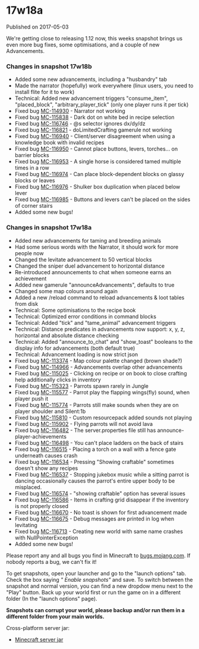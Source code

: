 # 17w18a
Published on 2017-05-03

We're getting close to releasing 1.12 now, this weeks snapshot brings us even
more bug fixes, some optimisations, and a couple of new Advancements.

### Changes in snapshot 17w18b

  * Added some new advancements, including a "husbandry" tab
  * Made the narrator (hopefully) work everywhere (linux users, you need to install flite for it to work)
  * Technical: Added new advancement triggers "consume_item", "placed_block", "arbitrary_player_tick" (only one player runs it per tick)
  * Fixed bug [MC-114930](https://bugs.mojang.com/browse/MC-114930) \- Narrator not working
  * Fixed bug [MC-115838](https://bugs.mojang.com/browse/MC-115838) \- Dark dot on white bed in recipe selection
  * Fixed bug [MC-116746](https://bugs.mojang.com/browse/MC-116746) \- @s selector ignores dx/dy/dz
  * Fixed bug [MC-116821](https://bugs.mojang.com/browse/MC-116821) \- doLimitedCrafting gamerule not working
  * Fixed bug [MC-116940](https://bugs.mojang.com/browse/MC-116940) \- Client/server disagreement when using a knowledge book with invalid recipes
  * Fixed bug [MC-116950](https://bugs.mojang.com/browse/MC-116950) \- Cannot place buttons, levers, torches... on barrier blocks
  * Fixed bug [MC-116953](https://bugs.mojang.com/browse/MC-116953) \- A single horse is considered tamed multiple times in a row
  * Fixed bug [MC-116974](https://bugs.mojang.com/browse/MC-116974) \- Can place block-dependent blocks on glassy blocks or leaves
  * Fixed bug [MC-116976](https://bugs.mojang.com/browse/MC-116976) \- Shulker box duplication when placed below lever
  * Fixed bug [MC-116985](https://bugs.mojang.com/browse/MC-116985) \- Buttons and levers can't be placed on the sides of corner stairs
  * Added some new bugs!

### Changes in snapshot 17w18a

  * Added new advancements for taming and breeding animals
  * Had some serious words with the Narrator, it should work for more people now
  * Changed the levitate advancement to 50 vertical blocks
  * Changed the sniper duel advancement to horizontal distance
  * Re-introduced announcements to chat when someone earns an achievement
  * Added new gamerule "announceAdvancements", defaults to true
  * Changed some map colours around again
  * Added a new /reload command to reload advancements & loot tables from disk
  * Technical: Some optimisations to the recipe book
  * Technical: Optimized error conditions in command blocks
  * Technical: Added "tick" and "tame_animal" advancement triggers
  * Technical: Distance predicates in advancements now support: x, y, z, horizontal and absolute distance checking
  * Technical: Added "announce_to_chat" and "show_toast" booleans to the display info for advancements (both default true)
  * Technical: Advancement loading is now strict json
  * Fixed bug [MC-113374](https://bugs.mojang.com/browse/MC-113374) \- Map colour palette changed (brown shade?)
  * Fixed bug [MC-114966](https://bugs.mojang.com/browse/MC-114966) \- Advancements overlap other advancements
  * Fixed bug [MC-115025](https://bugs.mojang.com/browse/MC-115025) \- Clicking on recipe or on book to close crafting help additionally clicks in inventory
  * Fixed bug [MC-115323](https://bugs.mojang.com/browse/MC-115323) \- Parrots spawn rarely in Jungle
  * Fixed bug [MC-115577](https://bugs.mojang.com/browse/MC-115577) \- Parrot play the flapping wings(fly) sound, when player push it
  * Fixed bug [MC-115774](https://bugs.mojang.com/browse/MC-115774) \- Parrots still make sounds when they are on player shoulder and Silent:1b
  * Fixed bug [MC-115810](https://bugs.mojang.com/browse/MC-115810) \- Custom resourcepack added sounds not playing
  * Fixed bug [MC-115902](https://bugs.mojang.com/browse/MC-115902) \- Flying parrots will not avoid lava
  * Fixed bug [MC-116482](https://bugs.mojang.com/browse/MC-116482) \- The server.properties file still has announce-player-achievements
  * Fixed bug [MC-116498](https://bugs.mojang.com/browse/MC-116498) \- You can't place ladders on the back of stairs
  * Fixed bug [MC-116515](https://bugs.mojang.com/browse/MC-116515) \- Placing a torch on a wall with a fence gate underneath causes crash
  * Fixed bug [MC-116534](https://bugs.mojang.com/browse/MC-116534) \- Pressing "Showing craftable" sometimes doesn't show any recipes
  * Fixed bug [MC-116537](https://bugs.mojang.com/browse/MC-116537) \- Stopping jukebox music while a sitting parrot is dancing occasionally causes the parrot's entire upper body to be misplaced.
  * Fixed bug [MC-116574](https://bugs.mojang.com/browse/MC-116574) \- "showing craftable" option has several issues
  * Fixed bug [MC-116586](https://bugs.mojang.com/browse/MC-116586) \- Items in crafting grid disappear if the inventory is not properly closed
  * Fixed bug [MC-116670](https://bugs.mojang.com/browse/MC-116670) \- No toast is shown for first advancement made
  * Fixed bug [MC-116675](https://bugs.mojang.com/browse/MC-116675) \- Debug messages are printed in log when levitating
  * Fixed bug [MC-116713](https://bugs.mojang.com/browse/MC-116713) \- Creating new world with same name crashes with NullPointerException
  * Added some new bugs!

Please report any and all bugs you find in Minecraft to
[bugs.mojang.com](https://bugs.mojang.com/secure/Dashboard.jspa). If nobody
reports a bug, we can't fix it!

To get snapshots, open your launcher and go to the "launch options" tab. Check
the box saying _" Enable snapshots"_ and save. To switch between the snapshot
and normal version, you can find a new dropdow menu next to the "Play" button.
Back up your world first or run the game on in a different folder (In the
"launch options" page).

**Snapshots can corrupt your world, please backup and/or run them in a
different folder from your main worlds.**

Cross-platform server jar:

  * [Minecraft server jar](https://launcher.mojang.com/mc/game/17w18b/server/915c1833209d588ade3e064577700037093861da/server.jar)


